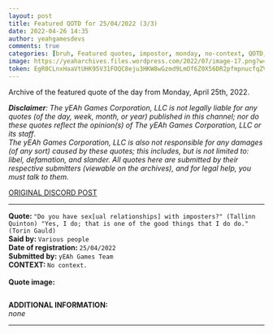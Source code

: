 ```yaml
---
layout: post
title: Featured QOTD for 25/04/2022 (3/3)
date: 2022-04-26 14:35
author: yeahgamesdevs
comments: true
categories: [bruh, Featured quotes, impostor, monday, no-context, QOTD, Quotes, sexual relationships, sus, torin]
image: https://yeaharchives.files.wordpress.com/2022/07/image-17.png?w=506
token: EgR0CLnxHaaVtUHK95V31FOQC8eju3HKW8wGzmd9LmOf6Z0X56DR2pfmpnucfqZV8oAfdNCuKguZ2y5VqEYCSPUPRFOtkF9b8jxVUjB8pW7LapDEONxyZt2giCtL5iomEv7p8l1B6Avf
---
```

<!-- wp:paragraph -->
<p>Archive of the featured quote of the day from Monday, April 25th, 2022. </p>
<!-- /wp:paragraph -->

<!-- wp:paragraph -->
<p><em><strong>Disclaimer</strong>: The yEAh Games Corporation, LLC is not legally liable for any quotes (of the day, week, month, or year) published in this channel; nor do these quotes reflect the opinion(s) of The yEAh Games Corporation, LLC or its staff</em>.<br><em>The yEAh Games Corporation, LLC is also not responsible for any damages (of any sort) caused by these quotes; this includes, but is not limited to: libel, defamation, and slander. All quotes here are submitted by their respective submitters (viewable on the archives), and for legal help, you must talk to them.</em><br><a href="https://cdn.discordapp.com/attachments/958100064079839303/964566123628609628/unknown.png"></a></p>
<!-- /wp:paragraph -->

<!-- wp:buttons {"layout":{"type":"flex","justifyContent":"left"}} -->
<div class="wp-block-buttons"><!-- wp:button {"textColor":"vivid-cyan-blue","align":"center","style":{"border":{"radius":"18px"}},"className":"is-style-fill"} -->
<div class="wp-block-button aligncenter is-style-fill"><a class="wp-block-button__link has-vivid-cyan-blue-color has-text-color wp-element-button" href="https://discord.com/channels/887052880782176266/958100064079839303/968273622978420736" style="border-radius:18px;">ORIGINAL DISCORD POST</a></div>
<!-- /wp:button --></div>
<!-- /wp:buttons -->

<!-- wp:separator {"align":"center","className":"is-style-wide"} -->
<hr class="wp-block-separator aligncenter has-alpha-channel-opacity is-style-wide" />
<!-- /wp:separator -->

<!-- wp:paragraph -->
<p><strong>Quote: </strong><code>"Do you have sex[ual relationships] with imposters?" (Tallinn Quinton) "Yes, I do; that is one of the good things that I do do." (Torin Gauld)</code><br><strong>Said by: </strong><code>Various people</code><br><strong>Date of registration: </strong><code>25/04/2022</code> <br><strong>Submitted by: </strong><code>yEAh Games Team</code><br><strong>CONTEXT: </strong><code>No context.</code><br><br><strong>Quote image:</strong></p>
<!-- /wp:paragraph -->

<!-- wp:image {"id":735,"sizeSlug":"large","linkDestination":"none"} -->
<figure class="wp-block-image size-large"><img src="https://yeaharchives.files.wordpress.com/2022/07/image-17.png?w=506" alt="" class="wp-image-735" /></figure>
<!-- /wp:image -->

<!-- wp:paragraph -->
<p><strong>ADDITIONAL INFORMATION:</strong><br><em>none</em></p>
<!-- /wp:paragraph -->

<!-- wp:separator {"className":"is-style-wide"} -->
<hr class="wp-block-separator has-alpha-channel-opacity is-style-wide" />
<!-- /wp:separator -->
